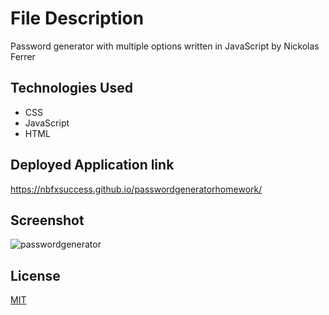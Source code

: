 # File Description

Password generator with multiple options written in JavaScript by Nickolas Ferrer

## Technologies Used
* CSS
* JavaScript
* HTML

## Deployed Application link

https://nbfxsuccess.github.io/passwordgeneratorhomework/


## Screenshot
![passwordgenerator](https://user-images.githubusercontent.com/98627133/172501739-7d7a0400-ab6d-40ca-8fe7-c93baa039f29.PNG)



## License
[MIT](https://choosealicense.com/licenses/mit/)
